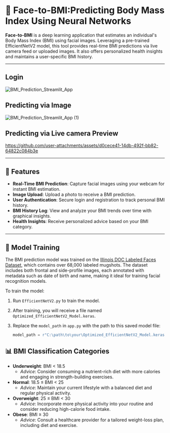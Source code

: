 # 🧠 Face-to-BMI:Predicting Body Mass Index Using Neural Networks


**Face-to-BMI** is a deep learning application that estimates an individual's Body Mass Index (BMI) using facial images. Leveraging a pre-trained EfficientNetV2 model, this tool provides real-time BMI predictions via live camera feed or uploaded images. It also offers personalized health insights and maintains a user-specific BMI history.

---

## Login
![BMI_Prediction_Streamlit_App](https://github.com/user-attachments/assets/d346afa9-f420-40bf-add5-fcc1b6fe7eb4)

## Predicting via Image
![BMI_Prediction_Streamlit_App (1)](https://github.com/user-attachments/assets/b3445f2b-2eac-4317-a4ab-254e7bcde54c)

## Predicting via Live camera Preview
https://github.com/user-attachments/assets/d0cece41-14db-492f-bb82-64822c084b3e

---

## 🚀 Features

- **Real-Time BMI Prediction**: Capture facial images using your webcam for instant BMI estimation.
- **Image Upload**: Upload a photo to receive a BMI prediction.
- **User Authentication**: Secure login and registration to track personal BMI history.
- **BMI History Log**: View and analyze your BMI trends over time with graphical insights.
- **Health Insights**: Receive personalized advice based on your BMI category.

---

## 🧠 Model Training

The BMI prediction model was trained on the [Illinois DOC Labeled Faces Dataset](https://www.kaggle.com/datasets/davidjfisher/illinois-doc-labeled-faces-dataset), which contains over 68,000 labeled mugshots. The dataset includes both frontal and side-profile images, each annotated with metadata such as date of birth and name, making it ideal for training facial recognition models.

To train the model:

1. Run `EfficientNetV2.py` to train the model.
2. After training, you will receive a file named `Optimized_EfficientNetV2_Model.keras`. 
3. Replace the `model_path` in `app.py` with the path to this saved model file:

    ```python
    model_path = r"C:\path\to\your\Optimized_EfficientNetV2_Model.keras"

## 📊 BMI Classification Categories
- **Underweight**: BMI < 18.5  
  - *Advice*: Consider consuming a nutrient-rich diet with more calories and engaging in strength-building exercises.
- **Normal**: 18.5 ≤ BMI < 25  
  - *Advice*: Maintain your current lifestyle with a balanced diet and regular physical activity.
- **Overweight**: 25 ≤ BMI < 30  
  - *Advice*: Incorporate more physical activity into your routine and consider reducing high-calorie food intake.
- **Obese**: BMI ≥ 30  
  - *Advice*: Consult a healthcare provider for a tailored weight-loss plan, including diet and exercise.

